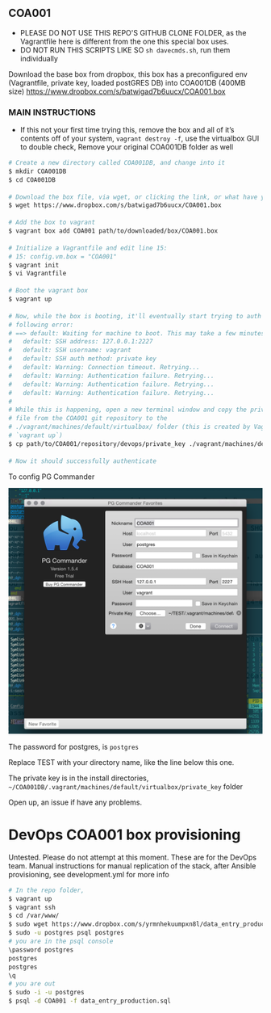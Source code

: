 ## COA001

* PLEASE DO NOT USE THIS REPO'S GITHUB CLONE FOLDER, as the Vagrantfile here is different from the one this special box uses.
* DO NOT RUN THIS SCRIPTS LIKE SO `sh davecmds.sh`, run them individually

Download the base box from dropbox, this box has a preconfigured env (Vagrantfile, private key, loaded postGRES DB) into COA001DB (400MB size)
https://www.dropbox.com/s/batwigad7b6uucx/COA001.box

### MAIN INSTRUCTIONS
* If this not your first time trying this, remove the box and all of it’s contents off of your system, `vagrant destroy -f`, use the virtualbox GUI to double check,
Remove your original COA001DB folder as well

```sh
# Create a new directory called COA001DB, and change into it
$ mkdir COA001DB
$ cd COA001DB

# Download the box file, via wget, or clicking the link, or what have you
$ wget https://www.dropbox.com/s/batwigad7b6uucx/COA001.box

# Add the box to vagrant
$ vagrant box add COA001 path/to/downloaded/box/COA001.box

# Initialize a Vagrantfile and edit line 15:
# 15: config.vm.box = "COA001"
$ vagrant init
$ vi Vagrantfile

# Boot the vagrant box
$ vagrant up

# Now, while the box is booting, it'll eventually start trying to auth with the
# following error:
# ==> default: Waiting for machine to boot. This may take a few minutes...
#   default: SSH address: 127.0.0.1:2227
#   default: SSH username: vagrant
#   default: SSH auth method: private key
#   default: Warning: Connection timeout. Retrying...
#   default: Warning: Authentication failure. Retrying...
#   default: Warning: Authentication failure. Retrying...
#   default: Warning: Authentication failure. Retrying...
#
# While this is happening, open a new terminal window and copy the private_key
# file from the COA001 git repository to the
# ./vagrant/machines/default/virtualbox/ folder (this is created by Vagrant after
# `vagrant up`)
$ cp path/to/COA001/repository/devops/private_key ./vagrant/machines/default/virtualbox/

# Now it should successfully authenticate
```
To config PG Commander


![Config Settings](/src/img/Screen%20Shot%202015-01-29%20at%203.20.57%20PM.png)

The password for postgres, is `postgres`

Replace TEST with your directory name, like the line below this one.

The private key is in the install directories, `~/COA001DB/.vagrant/machines/default/virtualbox/private_key` folder

Open up, an issue if have any problems.


# DevOps COA001 box provisioning

Untested. Please do not attempt at this moment. These are for the DevOps team.
Manual instructions for manual replication of the stack, after Ansible provisioning, see development.yml for more info

```sh
# In the repo folder,
$ vagrant up
$ vagrant ssh
$ cd /var/www/
$ sudo wget https://www.dropbox.com/s/yrmnhekuumpxn8l/data_entry_production.sql
$ sudo -u postgres psql postgres
# you are in the psql console
\password postgres
postgres
postgres
\q
# you are out
$ sudo -i -u postgres
$ psql -d COA001 -f data_entry_production.sql
```
